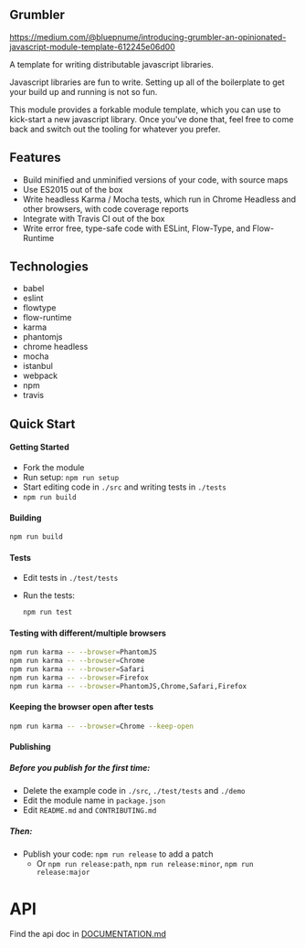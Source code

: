 ## Grumbler

<https://medium.com/@bluepnume/introducing-grumbler-an-opinionated-javascript-module-template-612245e06d00>

A template for writing distributable javascript libraries.

Javascript libraries are fun to write. Setting up all of the boilerplate to get your build up and running is not so fun.

This module provides a forkable module template, which you can use to kick-start a new javascript library. Once you've done that, feel free to come back and switch out the tooling for whatever you prefer.

## Features

-   Build minified and unminified versions of your code, with source maps
-   Use ES2015 out of the box
-   Write headless Karma / Mocha tests, which run in Chrome Headless and other browsers, with code coverage reports
-   Integrate with Travis CI out of the box
-   Write error free, type-safe code with ESLint, Flow-Type, and Flow-Runtime

## Technologies

-   babel
-   eslint
-   flowtype
-   flow-runtime
-   karma
-   phantomjs
-   chrome headless
-   mocha
-   istanbul
-   webpack
-   npm
-   travis

## Quick Start

#### Getting Started

-   Fork the module
-   Run setup: `npm run setup`
-   Start editing code in `./src` and writing tests in `./tests`
-   `npm run build`

#### Building

```bash
npm run build
```

#### Tests

-   Edit tests in `./test/tests`
-   Run the tests:

    ```bash
    npm run test
    ```

#### Testing with different/multiple browsers

```bash
npm run karma -- --browser=PhantomJS
npm run karma -- --browser=Chrome
npm run karma -- --browser=Safari
npm run karma -- --browser=Firefox
npm run karma -- --browser=PhantomJS,Chrome,Safari,Firefox
```

#### Keeping the browser open after tests

```bash
npm run karma -- --browser=Chrome --keep-open
```

#### Publishing

##### Before you publish for the first time:

-   Delete the example code in `./src`, `./test/tests` and `./demo`
-   Edit the module name in `package.json`
-   Edit `README.md` and `CONTRIBUTING.md`

##### Then:

-   Publish your code: `npm run release` to add a patch
    -   Or `npm run release:path`, `npm run release:minor`, `npm run release:major`

# API

<!-- Generated by documentation.js. Update this documentation by updating the source code. -->
Find the api doc in [DOCUMENTATION.md](DOCUMENTATION.md)
